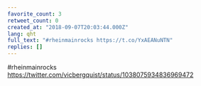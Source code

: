 ```yaml
---
favorite_count: 3
retweet_count: 0
created_at: "2018-09-07T20:03:44.000Z"
lang: qht
full_text: "#rheinmainrocks https://t.co/YxAEANuNTN"
replies: []
---
```


#rheinmainrocks <https://twitter.com/vicbergquist/status/1038075934836969472>
